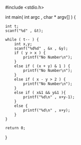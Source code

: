 #include <stdio.h>

int main( int argc , char * argv[] ) {

	int t;
	scanf("%d" , &t);

	while ( t-- ) {
		int x,y;
		scanf("%d%d" , &x , &y);
		if ( y > x ) {
			printf("No Number\n");
		}
		else if ( (x + y) & 1 ) {
			printf("No Number\n");
		}
		else if ( x - y > 2 ) {
			printf("No Number\n");
		}
		else if ( x&1 && y&1 ){
			printf("%d\n" , x+y-1);
		}
		else {
			printf("%d\n" , x+y);
		}
	}

	return 0;
}
